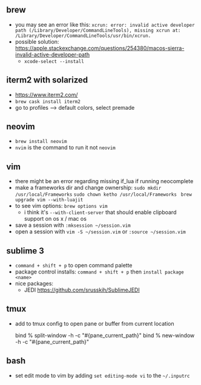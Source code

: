 ## brew
 - you may see an error like this:
 `xcrun: error: invalid active developer path (/Library/Developer/CommandLineTools), missing xcrun at: /Library/Developer/CommandLineTools/usr/bin/xcrun.`
 - possible solution: https://apple.stackexchange.com/questions/254380/macos-sierra-invalid-active-developer-path
   - `xcode-select --install`

## iterm2 with solarized
 - https://www.iterm2.com/
 - `brew cask install iterm2`
 - go to profiles --> default colors, select premade

## neovim
 - `brew install neovim`
 - `nvim` is the command to run it not `neovim`

## vim
 - there might be an error regarding missing if_lua if running neocomplete
 - make a frameworks dir and change ownership:
  `sudo mkdir /usr/local/Frameworks`
  `sudo chown ketho /usr/local/Frameworks `
  `brew upgrade vim --with-luajit`
 - to see vim options: `brew options vim`
   - i think it's `--with-client-server` that should enable clipboard support on os x / mac os
 - save a session with `:mksession ~/session.vim`
 - open a session with `vim -S ~/session.vim` or `:source ~/session.vim`

## sublime 3
 - `command + shift + p` to open command palette
 - package control installs: `command + shift + p` then `install package <name>`
 - nice packages:
   - JEDI https://github.com/srusskih/SublimeJEDI

## tmux
  - add to tmux config to open pane or buffer from current location

       bind % split-window -h -c "#{pane_current_path}"
       bind % new-window -h -c "#{pane_current_path}"

## bash
 - set edit mode to vim by adding `set editing-mode vi` to the `~/.inputrc`


